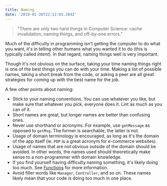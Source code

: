 ```yaml
---
title: Naming
date: '2019-01-26T22:12:03.284Z'
---
```


> "There are only two hard things in Computer Science: cache invalidation, naming things, and off-by-one errors."

Much of the difficulty in programming isn't getting the computer to do what you want, it's in telling other humans what you wanted it to do (this is typically called _intent_). In that regard, naming things well is very important.

Though it's not obvious on the surface, taking your time naming things right is one of the best things you can do with your time. Making a list of possible names, taking a short break from the code, or asking a peer are all great strategies for coming up with the best name for the job.

A few other points about naming:

- Stick to your naming conventions. You can use whatever you like, but make sure that whatever you pick, everyone does it. Lint as much as you can of it.
- Short names are great, but longer names are better than confusing ones.
- Never use shorthand or acronyms. For example, use `getMessage` as opposed to `getMsg`. The former is searchable, the latter is not.
- Usage of domain terminology is encouraged, as long as it's the domain of the app itself (ie. `PDP` is a great acronym for e-commerce websites).
- Usage of names that are not obvious outside of the domain should be avoided. In other words, the names used should theoretically make sense to a non-programmer with domain knowledge.
- If you find yourself having difficulty naming something, it's likely doing too much. See [Functions](/functions) for more information.
- Avoid filler words like `Manager`, `Controller`, and so on. These names likely mean that your code is doing too much in one place.
